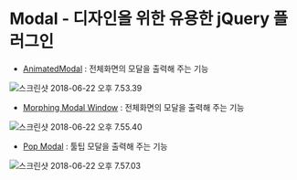 # Modal - 디자인을 위한 유용한 jQuery 플러그인

- [AnimatedModal](https://joaopereirawd.github.io/animatedModal.js/) : 전체화면의 모달을 출력해 주는 기능

![스크린샷 2018-06-22 오후 7.53.39](https://lh3.googleusercontent.com/-B0MhrKsRH-g/WyzVoCHzPZI/AAAAAAAAUMQ/koJelo-01IMGwRLWNglGzGEyQh2zR3DQwCHMYCw/I/%255BUNSET%255D)

- [Morphing Modal Window](https://codyhouse.co/gem/morphing-modal-window) : 전체화면의 모달을 출력해 주는 기능

![스크린샷 2018-06-22 오후 7.55.40](https://lh3.googleusercontent.com/-0uYk_a2HTtg/WyzVyGOaDRI/AAAAAAAAUMU/1TvDMky1sTkQSHZCY0T41lnqU-4cu4W8wCHMYCw/I/%255BUNSET%255D)

- [Pop Modal](https://www.jqueryscript.net/demo/jQuery-Multi-Purpose-Popup-Modal-Plugin-popModal/) : 툴팁 모달을 출력해 주는 기능

![스크린샷 2018-06-22 오후 7.57.03](https://lh3.googleusercontent.com/-UL_hp_iS30U/WyzWJT60Z5I/AAAAAAAAUMg/2fWxz2AVnPYtv-q9zEEM_9pcbtFBi6MiQCHMYCw/I/%255BUNSET%255D)


